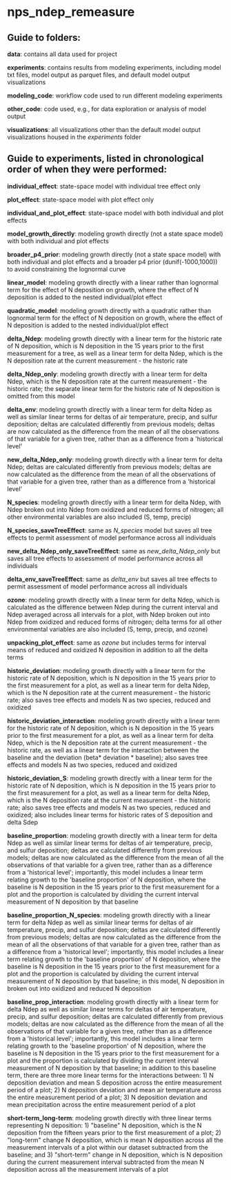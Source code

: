 # nps_ndep_remeasure

## Guide to folders:

**data**: contains all data used for project

**experiments**: contains results from modeling experiments, including model txt files, model output as parquet files, and default model output visualizations

**modeling_code**: workflow code used to run different modeling experiments

**other_code**: code used, e.g., for data exploration or analysis of model output

**visualizations**: all visualizations other than the default model output visualizations housed in the *experiments* folder

## Guide to experiments, listed in chronological order of when they were performed: 

**individual_effect**: state-space model with individual tree effect only

**plot_effect**: state-space model with plot effect only

**individual_and_plot_effect**: state-space model with both individual and plot effects

**model_growth_directly**: modeling growth directly (not a state space model) with both individual and plot effects

**broader_p4_prior**: modeling growth directly (not a state space model) with both individual and plot effects and a broader p4 prior (dunif(-1000,1000)) to avoid constraining the lognormal curve

**linear_model**: modeling growth directly with a linear rather than lognormal term for the effect of N deposition on growth, where the effect of N deposition is added to the nested individual/plot effect

**quadratic_model**: modeling growth directly with a quadratic rather than lognormal term for the effect of N deposition on growth, where the effect of N deposition is added to the nested individual/plot effect 

**delta_Ndep**: modeling growth directly with a linear term for the historic rate of N deposition, which is N deposition in the 15 years prior to the first measurement for a tree, as well as a linear term for delta Ndep, which is the N deposition rate at the current measurement - the historic rate

**delta_Ndep_only**: modeling growth directly with a linear term for delta Ndep, which is the N deposition rate at the current measurement - the historic rate; the separate linear term for the historic rate of N deposition is omitted from this model

**delta_env**: modeling growth directly with a linear term for delta Ndep as well as similar linear terms for deltas of air temperature, precip, and sulfur deposition; deltas are calculated differently from previous models; deltas are now calculated as the difference from the mean of all the observations of that variable for a given tree, rather than as a difference from a 'historical level'

**new_delta_Ndep_only**: modeling growth directly with a linear term for delta Ndep; deltas are calculated differently from previous models; deltas are now calculated as the difference from the mean of all the observations of that variable for a given tree, rather than as a difference from a 'historical level'

**N_species**: modeling growth directly with a linear term for delta Ndep, with Ndep broken out into Ndep from oxidized and reduced forms of nitrogen; all other environmental variables are also included (S, temp, precip)

**N_species_saveTreeEffect**: same as *N_species* model but saves all tree effects
to permit assessment of model performance across all individuals

**new_delta_Ndep_only_saveTreeEffect**: same as *new_delta_Ndep_only* but saves all tree effects to assessment of model performance across all individuals

**delta_env_saveTreeEffect**: same as *delta_env* but saves all tree effects to permit assessment of model performance across all individuals

**ozone**: modeling growth directly with a linear term for delta Ndep, which is calculated as the difference between Ndep during the current interval and Ndep averaged across all intervals for a plot, with Ndep broken out into Ndep from oxidized and reduced forms of nitrogen; delta terms for all other environmental variables are also included (S, temp, precip, and ozone)

**unpacking_plot_effect**: same as *ozone* but includes terms for interval means
of reduced and oxidized N deposition in addition to all the delta terms

**historic_deviation**: modeling growth directly with a linear term for the historic rate of N deposition, which is N deposition in the 15 years prior to the first measurement for a plot, as well as a linear term for delta Ndep, which is the N deposition rate at the current measurement - the historic rate; also saves tree effects and models N as two species, reduced and oxidized

**historic_deviation_interaction**: modeling growth directly with a linear term for the historic rate of N deposition, which is N deposition in the 15 years prior to the first measurement for a plot, as well as a linear term for delta Ndep, which is the N deposition rate at the current measurement - the historic rate, as well as a linear term for the interaction between the baseline and the deviation (beta* deviation * baseline); also saves tree effects and models N as two species, reduced and oxidized

**historic_deviation_S**: modeling growth directly with a linear term for the historic rate of N deposition, which is N deposition in the 15 years prior to the first measurement for a plot, as well as a linear term for delta Ndep, which is the N deposition rate at the current measurement - the historic rate; also saves tree effects and models N as two species, reduced and oxidized; also includes linear terms for historic rates of S deposition and delta Sdep

**baseline_proportion**: modeling growth directly with a linear term for delta Ndep as well as similar linear terms for deltas of air temperature, precip, and sulfur deposition; deltas are calculated differently from previous models; deltas are now calculated as the difference from the mean of all the observations of that variable for a given tree, rather than as a difference from a 'historical level'; importantly, this model includes a linear term relating growth to the 'baseline proportion' of N deposition, where the baseline is N deposition in the 15 years prior to the first measurement for a plot and the proportion is calculated by dividing the current interval measurement of N deposition by that baseline

**baseline_proportion_N_species**: modeling growth directly with a linear term for delta Ndep as well as similar linear terms for deltas of air temperature, precip, and sulfur deposition; deltas are calculated differently from previous models; deltas are now calculated as the difference from the mean of all the observations of that variable for a given tree, rather than as a difference from a 'historical level'; importantly, this model includes a linear term relating growth to the 'baseline proportion' of N deposition, where the baseline is N deposition in the 15 years prior to the first measurement for a plot and the proportion is calculated by dividing the current interval measurement of N deposition by that baseline; in this model, N deposition in broken out into oxidized and reduced N deposition

**baseline_prop_interaction**: modeling growth directly with a linear term for delta Ndep as well as similar linear terms for deltas of air temperature, precip, and sulfur deposition; deltas are calculated differently from previous models; deltas are now calculated as the difference from the mean of all the observations of that variable for a given tree, rather than as a difference from a 'historical level'; importantly, this model includes a linear term relating growth to the 'baseline proportion' of N deposition, where the baseline is N deposition in the 15 years prior to the first measurement for a plot and the proportion is calculated by dividing the current interval measurement of N deposition by that baseline; in addition to this baseline term, there are three more linear terms for the interactions between: 1) N deposition deviation and mean S deposition across the entire measurement period of a plot; 2) N deposition deviation and mean air temperature across the entire measurement period of a plot; 3) N deposition deviation and mean precipitation across the entire measurement period of a plot

**short-term_long-term**: modeling growth directly with three linear terms representing N deposition: 1) "baseline" N deposition, which is the N deposition from the fifteen years prior to the first measurement of a plot; 2) "long-term" change N deposition, which is mean N deposition across all the measurement intervals of a plot within our dataset subtracted from the baseline; and 3) "short-term" change in N deposition, which is N deposition during the current measurement interval subtracted from the mean N deposition across all the measurement intervals of a plot


